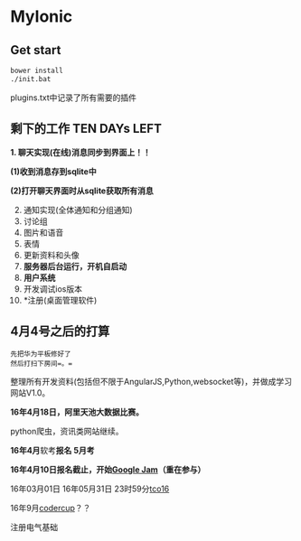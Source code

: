 # MyIonic

## Get start

```bash
bower install
./init.bat
```

plugins.txt中记录了所有需要的插件

## 剩下的工作 TEN DAYs LEFT

**1. 聊天实现(在线)消息同步到界面上！！**

**(1)收到消息存到sqlite中**

**(2)打开聊天界面时从sqlite获取所有消息**

2. 通知实现(全体通知和分组通知)
3. 讨论组
4. 图片和语音
5. 表情
6. 更新资料和头像
8. **服务器后台运行，开机自启动**
9. **用户系统**
10. 开发调试ios版本
11. *注册(桌面管理软件)

## 4月4号之后的打算

```
先把华为平板修好了
然后打扫下房间=。=
```

整理所有开发资料(包括但不限于AngularJS,Python,websocket等)，并做成学习网站V1.0。

**16年4月18日，阿里天池大数据比赛。**

python爬虫，资讯类网站继续。

**16年4月**软考**报名 5月考**

**16年4月10日报名截止，开始[Google Jam](http://www.saikr.com/GCJ/2016)（重在参与）**

16年03月01日 16年05月31日 23时59分[tco16](http://tco16.topcoder.com/) 

16年9月[codercup]()？？

注册电气基础

